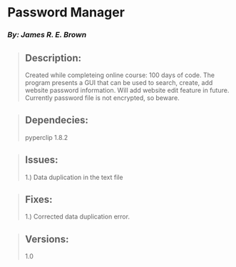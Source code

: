 
# Password Manager
### *By: James R. E. Brown*

> ## Description:  
>  Created while completeing online course: 100 days of code.
>  The program presents a GUI that can be used to search, create, add website password information.
>  Will add website edit feature in future.   Currently password file is not encrypted, so beware.
>
>  
  
> ## Dependecies:
>  pyperclip 1.8.2
>
>  
  
> ## Issues:  
> 1.) Data duplication in the text file
>
>  
  
> ## Fixes:  
> 1.) Corrected data duplication error.
> 
  
> ## Versions:  
> 1.0
>
>  




